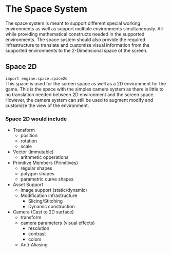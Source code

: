 # The Space System
The space system is meant to support different special working environments as well as support multiple environments
simultaneously. All while providing mathematical constructs needed in the supported environments.
The space system should also provide the required infrastructure to translate and customize visual information from the
supported environments to the 2-Dimensional space of the screen.

## Space 2D
```import engine.space.space2d```\
This space is used for the screen space as well as a 2D environment for the game.
This is the space with the simples camera system as there is little to no translation needed between 2D environment and
the screen space. However, the camera system can still be used to augment modify and customize the view of the
environment.

### Space 2D would include
- Transform
    - position
    - rotation
    - scale
- Vector (Immutable)
    - arithmetic opperations
- Primitive Members (Primitives)
    - regular shapes
    - polygon shapes
    - parametric curve shapes
- Asset Support
    - image support (static/dynamic)
    - Modification infrastructure
        - Slicing/Stitching
        - Dynamic construction
- Camera (Cast to 2D surface)
    - transform
    - camera parameters (visual effects)
        - resolution
        - contrast
        - colors
    - Anti-Aliasing